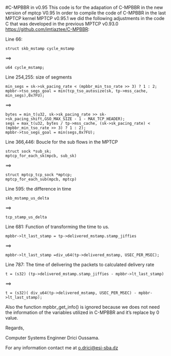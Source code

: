 #C-MPBBR in v0.95 
This code is for the adapation of C-MPBBR in the new version of mptcp V0.95
In order to compile the code of C-MPBBR in the last MPTCP kernel MPTCP v0.95.1 we
did the following adjustments in the code C that was developed in the previous MPTCP
v0.93.0 https://github.com/imtiaztee/C-MPBBR:

Line 66:

    struct skb_mstamp cycle_mstamp 
    
==> 
    
    u64 cycle_mstamp;

Line 254,255: size of segments

	min_segs = sk->sk_pacing_rate < (mpbbr_min_tso_rate >> 3) ? 1 : 2;
	mpbbr->tso_segs_goal = min(tcp_tso_autosize(sk, tp->mss_cache, min_segs),0x7FU);

==>
    
	bytes = min_t(u32, sk->sk_pacing_rate >> sk->sk_pacing_shift,GSO_MAX_SIZE - 1 - MAX_TCP_HEADER);
	segs = max_t(u32, bytes / tp->mss_cache, (sk->sk_pacing_rate) < (mpbbr_min_tso_rate >> 3) ? 1 : 2);
	mpbbr->tso_segs_goal = min(segs,0x7FU);

Line 366,446: Boucle for the sub flows in the MPTCP
    
    struct sock *sub_sk;			   
    mptcp_for_each_sk(mpcb, sub_sk)

==> 

    struct mptcp_tcp_sock *mptcp;
    mptcp_for_each_sub(mpcb, mptcp)

     
    
    
Line 595: the difference in time
    
    skb_mstamp_us_delta 
    
==> 
    
    tcp_stamp_us_delta

Line 681: Function of transforming the time to us.
    
    mpbbr->lt_last_stamp = tp->delivered_mstamp.stamp_jiffies 
    
==>  	
    
    mpbbr->lt_last_stamp =div_u64(tp->delivered_mstamp, USEC_PER_MSEC);

Line 787: The time of delivering the packets to calculated delivery rate
    
    t = (s32) (tp->delivered_mstamp.stamp_jiffies - mpbbr->lt_last_stamp)  
    
==> 
    
    t = (s32)( div_u64(tp->delivered_mstamp, USEC_PER_MSEC) - mpbbr->lt_last_stamp);

Also the function mpbbr_get_info() is ignored because we does not need the information of the variables utilized in C-MPBBR and it’s replace by 0 value.

Regards,

Computer Systems Enginner Drici Oussama.

For any information contact me at o.drici@esi-sba.dz
